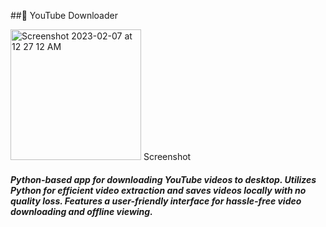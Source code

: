 ##💾 YouTube Downloader 

<img width="209" alt="Screenshot 2023-02-07 at 12 27 12 AM" src="https://user-images.githubusercontent.com/79900070/217092120-3f223d85-8b4f-4fcf-ad84-6963947144f7.png"> Screenshot

##### Python-based app for downloading YouTube videos to desktop. Utilizes Python for efficient video extraction and saves videos locally with no quality loss. Features a user-friendly interface for hassle-free video downloading and offline viewing.
